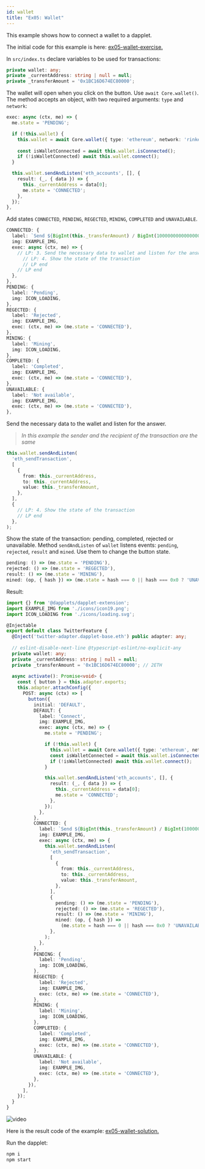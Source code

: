 ```yaml
---
id: wallet
title: "Ex05: Wallet"
---
```


This example shows how to connect a wallet to a dapplet.

The initial code for this example is here: [ex05-wallet-exercise.](https://github.com/dapplets/dapplet-template/tree/ex05-wallet-exercise)

In `src/index.ts` declare variables to be used for transactions:

```typescript
private wallet: any;
private _currentAddress: string | null = null;
private _transferAmount = '0x1BC16D674EC80000';
```

The wallet will open when you click on the button. Use `await Core.wallet()`. The method accepts an object, with two required arguments: `type` and `network`:

```ts
exec: async (ctx, me) => {
  me.state = 'PENDING';

  if (!this.wallet) {
    this.wallet = await Core.wallet({ type: 'ethereum', network: 'rinkeby' });
    
    const isWalletConnected = await this.wallet.isConnected();
    if (!isWalletConnected) await this.wallet.connect();
  }

  this.wallet.sendAndListen('eth_accounts', [], {
    result: (_, { data }) => {
      this._currentAddress = data[0];
      me.state = 'CONNECTED';
    },
  });
},
```

Add states `CONNECTED`, `PENDING`, `REGECTED`, `MINING`, `COMPLETED` and `UNAVAILABLE`.

```ts
CONNECTED: {
  label: `Send ${BigInt(this._transferAmount) / BigInt(1000000000000000000)} ETH`,
  img: EXAMPLE_IMG,
  exec: async (ctx, me) => {
    // LP: 3. Send the necessary data to wallet and listen for the answer.
      // LP: 4. Show the state of the transaction
      // LP end
    // LP end
  },
},
PENDING: {
  label: 'Pending',
  img: ICON_LOADING,
},
REGECTED: {
  label: 'Rejected',
  img: EXAMPLE_IMG,
  exec: (ctx, me) => (me.state = 'CONNECTED'),
},
MINING: {
  label: 'Mining',
  img: ICON_LOADING,
},
COMPLETED: {
  label: 'Completed',
  img: EXAMPLE_IMG,
  exec: (ctx, me) => (me.state = 'CONNECTED'),
},
UNAVAILABLE: {
  label: 'Not available',
  img: EXAMPLE_IMG,
  exec: (ctx, me) => (me.state = 'CONNECTED'),
},
```

Send the necessary data to the wallet and listen for the answer.

> *In this example the sender and the recipient of the transaction are the same*

```ts
this.wallet.sendAndListen(
  'eth_sendTransaction',
  [
    {
      from: this._currentAddress,
      to: this._currentAddress,
      value: this._transferAmount,
    },
  ],
  {
    // LP: 4. Show the state of the transaction
    // LP end
  },
);
```

Show the state of the transaction: pending, completed, rejected or unavailable.
Method `sendAndListen` of `wallet` listens events: `pending`, `rejected`, `result` and `mined`.
Use them to change the button state.

```ts
pending: () => (me.state = 'PENDING'),
rejected: () => (me.state = 'REGECTED'),
result: () => (me.state = 'MINING'),
mined: (op, { hash }) => (me.state = hash === 0 || hash === 0x0 ? 'UNAVAILABLE' : 'COMPLETED'),
```

Result:

```ts
import {} from '@dapplets/dapplet-extension';
import EXAMPLE_IMG from './icons/icon19.png';
import ICON_LOADING from './icons/loading.svg';

@Injectable
export default class TwitterFeature {
  @Inject('twitter-adapter.dapplet-base.eth') public adapter: any;
  
  // eslint-disable-next-line @typescript-eslint/no-explicit-any
  private wallet: any;
  private _currentAddress: string | null = null;
  private _transferAmount = '0x1BC16D674EC80000'; // 2ETH
  
  async activate(): Promise<void> {
    const { button } = this.adapter.exports;
    this.adapter.attachConfig({
      POST: async (ctx) => [
        button({
          initial: 'DEFAULT',
          DEFAULT: {
            label: 'Connect',
            img: EXAMPLE_IMG,
            exec: async (ctx, me) => {
              me.state = 'PENDING';

              if (!this.wallet) {
                this.wallet = await Core.wallet({ type: 'ethereum', network: 'rinkeby' });
                const isWalletConnected = await this.wallet.isConnected();
                if (!isWalletConnected) await this.wallet.connect();
              }

              this.wallet.sendAndListen('eth_accounts', [], {
                result: (_, { data }) => {
                  this._currentAddress = data[0];
                  me.state = 'CONNECTED';
                },
              });
            },
          },
          CONNECTED: {
            label: `Send ${BigInt(this._transferAmount) / BigInt(1000000000000000000)} ETH`,
            img: EXAMPLE_IMG,
            exec: async (ctx, me) => {
              this.wallet.sendAndListen(
                'eth_sendTransaction',
                [
                  {
                    from: this._currentAddress,
                    to: this._currentAddress,
                    value: this._transferAmount,
                  },
                ],
                {
                  pending: () => (me.state = 'PENDING'),
                  rejected: () => (me.state = 'REGECTED'),
                  result: () => (me.state = 'MINING'),
                  mined: (op, { hash }) =>
                    (me.state = hash === 0 || hash === 0x0 ? 'UNAVAILABLE' : 'COMPLETED'),
                },
              );
            },
          },
          PENDING: {
            label: 'Pending',
            img: ICON_LOADING,
          },
          REGECTED: {
            label: 'Rejected',
            img: EXAMPLE_IMG,
            exec: (ctx, me) => (me.state = 'CONNECTED'),
          },
          MINING: {
            label: 'Mining',
            img: ICON_LOADING,
          },
          COMPLETED: {
            label: 'Completed',
            img: EXAMPLE_IMG,
            exec: (ctx, me) => (me.state = 'CONNECTED'),
          },
          UNAVAILABLE: {
            label: 'Not available',
            img: EXAMPLE_IMG,
            exec: (ctx, me) => (me.state = 'CONNECTED'),
          },
        }),
      ],
    });
  }
}
```

![video](/video/ex05-wallet.gif)

Here is the result code of the example: [ex05-wallet-solution.](https://github.com/dapplets/dapplet-template/tree/ex05-wallet-solution)

Run the dapplet:

```bash
npm i
npm start
```
